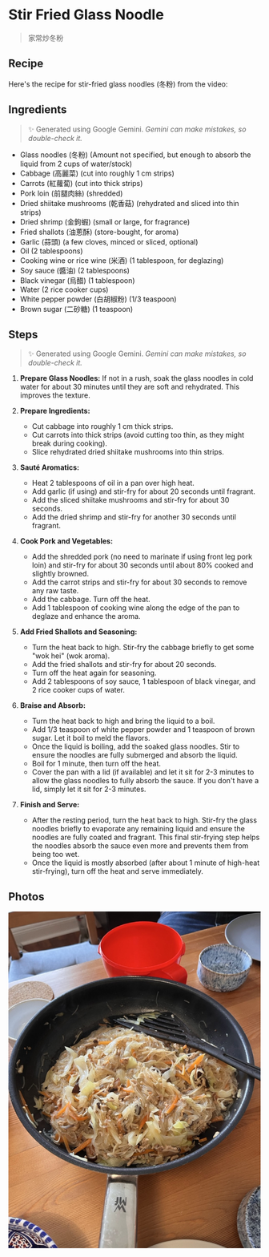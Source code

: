 # Stir Fried Glass Noodle
> 家常炒冬粉

## Recipe

<lite-youtube videoid="AJAQMrs3NQA" />

Here's the recipe for stir-fried glass noodles (冬粉) from the video:

## Ingredients

> ✨ Generated using Google Gemini. _Gemini can make mistakes, so double-check it._

* Glass noodles (冬粉) (Amount not specified, but enough to absorb the liquid from 2 cups of water/stock)
* Cabbage (高麗菜) (cut into roughly 1 cm strips)
* Carrots (紅蘿蔔) (cut into thick strips)
* Pork loin (前腿肉絲) (shredded)
* Dried shiitake mushrooms (乾香菇) (rehydrated and sliced into thin strips)
* Dried shrimp (金鉤蝦) (small or large, for fragrance)
* Fried shallots (油蔥酥) (store-bought, for aroma)
* Garlic (蒜頭) (a few cloves, minced or sliced, optional)
* Oil (2 tablespoons)
* Cooking wine or rice wine (米酒) (1 tablespoon, for deglazing)
* Soy sauce (醬油) (2 tablespoons)
* Black vinegar (烏醋) (1 tablespoon)
* Water (2 rice cooker cups)
* White pepper powder (白胡椒粉) (1/3 teaspoon)
* Brown sugar (二砂糖) (1 teaspoon)

## Steps

> ✨ Generated using Google Gemini. _Gemini can make mistakes, so double-check it._

1.  **Prepare Glass Noodles:** If not in a rush, soak the glass noodles in cold water for about 30 minutes until they are soft and rehydrated. This improves the texture.

2.  **Prepare Ingredients:**
    * Cut cabbage into roughly 1 cm thick strips.
    * Cut carrots into thick strips (avoid cutting too thin, as they might break during cooking).
    * Slice rehydrated dried shiitake mushrooms into thin strips.

3.  **Sauté Aromatics:**
    * Heat 2 tablespoons of oil in a pan over high heat.
    * Add garlic (if using) and stir-fry for about 20 seconds until fragrant.
    * Add the sliced shiitake mushrooms and stir-fry for about 30 seconds.
    * Add the dried shrimp and stir-fry for another 30 seconds until fragrant.

4.  **Cook Pork and Vegetables:**
    * Add the shredded pork (no need to marinate if using front leg pork loin) and stir-fry for about 30 seconds until about 80% cooked and slightly browned.
    * Add the carrot strips and stir-fry for about 30 seconds to remove any raw taste.
    * Add the cabbage. Turn off the heat.
    * Add 1 tablespoon of cooking wine along the edge of the pan to deglaze and enhance the aroma.

5.  **Add Fried Shallots and Seasoning:**
    * Turn the heat back to high. Stir-fry the cabbage briefly to get some "wok hei" (wok aroma).
    * Add the fried shallots and stir-fry for about 20 seconds.
    * Turn off the heat again for seasoning.
    * Add 2 tablespoons of soy sauce, 1 tablespoon of black vinegar, and 2 rice cooker cups of water.

6.  **Braise and Absorb:**
    * Turn the heat back to high and bring the liquid to a boil.
    * Add 1/3 teaspoon of white pepper powder and 1 teaspoon of brown sugar. Let it boil to meld the flavors.
    * Once the liquid is boiling, add the soaked glass noodles. Stir to ensure the noodles are fully submerged and absorb the liquid.
    * Boil for 1 minute, then turn off the heat.
    * Cover the pan with a lid (if available) and let it sit for 2-3 minutes to allow the glass noodles to fully absorb the sauce. If you don't have a lid, simply let it sit for 2-3 minutes.

7.  **Finish and Serve:**
    * After the resting period, turn the heat back to high. Stir-fry the glass noodles briefly to evaporate any remaining liquid and ensure the noodles are fully coated and fragrant. This final stir-frying step helps the noodles absorb the sauce even more and prevents them from being too wet.
    * Once the liquid is mostly absorbed (after about 1 minute of high-heat stir-frying), turn off the heat and serve immediately.

## Photos

![Stir Fried Glass Noodle](../assets/chinese/stir-fried-glass-noodle.jpeg)